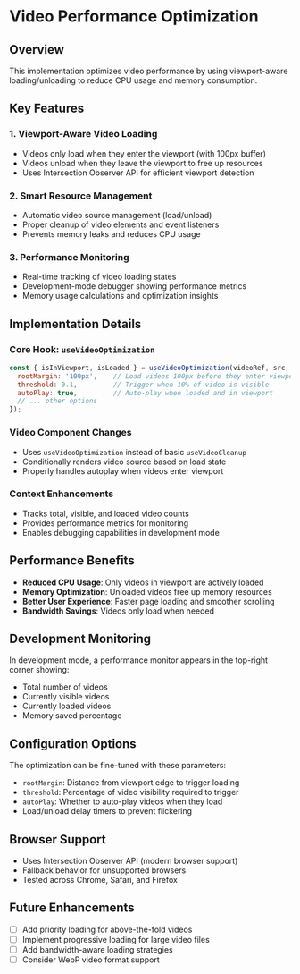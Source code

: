 # Video Performance Optimization

## Overview
This implementation optimizes video performance by using viewport-aware loading/unloading to reduce CPU usage and memory consumption.

## Key Features

### 1. Viewport-Aware Video Loading
- Videos only load when they enter the viewport (with 100px buffer)
- Videos unload when they leave the viewport to free up resources
- Uses Intersection Observer API for efficient viewport detection

### 2. Smart Resource Management
- Automatic video source management (load/unload)
- Proper cleanup of video elements and event listeners
- Prevents memory leaks and reduces CPU usage

### 3. Performance Monitoring
- Real-time tracking of video loading states
- Development-mode debugger showing performance metrics
- Memory usage calculations and optimization insights

## Implementation Details

### Core Hook: `useVideoOptimization`
```javascript
const { isInViewport, isLoaded } = useVideoOptimization(videoRef, src, {
  rootMargin: '100px',    // Load videos 100px before they enter viewport
  threshold: 0.1,         // Trigger when 10% of video is visible
  autoPlay: true,         // Auto-play when loaded and in viewport
  // ... other options
});
```

### Video Component Changes
- Uses `useVideoOptimization` instead of basic `useVideoCleanup`
- Conditionally renders video source based on load state
- Properly handles autoplay when videos enter viewport

### Context Enhancements
- Tracks total, visible, and loaded video counts
- Provides performance metrics for monitoring
- Enables debugging capabilities in development mode

## Performance Benefits

- **Reduced CPU Usage**: Only videos in viewport are actively loaded
- **Memory Optimization**: Unloaded videos free up memory resources
- **Better User Experience**: Faster page loading and smoother scrolling
- **Bandwidth Savings**: Videos only load when needed

## Development Monitoring

In development mode, a performance monitor appears in the top-right corner showing:
- Total number of videos
- Currently visible videos
- Currently loaded videos
- Memory saved percentage

## Configuration Options

The optimization can be fine-tuned with these parameters:
- `rootMargin`: Distance from viewport edge to trigger loading
- `threshold`: Percentage of video visibility required to trigger
- `autoPlay`: Whether to auto-play videos when they load
- Load/unload delay timers to prevent flickering

## Browser Support

- Uses Intersection Observer API (modern browser support)
- Fallback behavior for unsupported browsers
- Tested across Chrome, Safari, and Firefox

## Future Enhancements

- [ ] Add priority loading for above-the-fold videos
- [ ] Implement progressive loading for large video files
- [ ] Add bandwidth-aware loading strategies
- [ ] Consider WebP video format support 